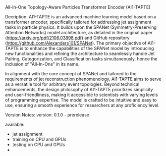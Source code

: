 All-In-One Topology-Aware Particles Transformer Encoder (AI1-TAPTE)

Decription:
AI1-TAPTE is an advanced machine learning model based on a transformer encoder, specifically tailored for addressing jet assignment tasks in particle physics. It builds upon the SPANet (Symmetry-Preserving Attention Networks) model architecture, as detailed in the original paper (https://arxiv.org/pdf/2106.03898.pdf) and GitHub repository (https://github.com/Alexanders101/SPANet). The primary objective of AI1-TAPTE is to enhance the capabilities of the SPANet model by introducing new functionalities and refining the architecture to seamlessly handle Jet Pairing, Categorization, and Classification tasks simultaneously, hence the inclusion of "All-In-One" in its name.

In alignment with the core concept of SPANet and tailored to the requirements of jet reconstruction phenomenology, AI1-TAPTE aims to serve as a versatile tool for arbitrary event topologies. Beyond technical enhancements, the design philosophy of AI1-TAPTE prioritizes simplicity and user-friendliness, making it accessible to scientists with varying levels of programming expertise. The model is crafted to be intuitive and easy to use, ensuring a smooth experience for researchers at any proficiency level.

Version Notes:
version: 0.1.0 - prerelease

available:
- jet assignment
- training on CPU and GPUs
- testing on CPU and GPUs
- 

